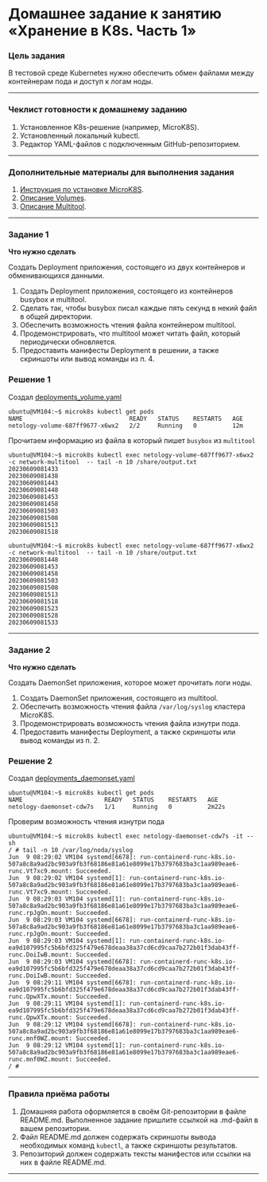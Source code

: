 # Домашнее задание к занятию «Хранение в K8s. Часть 1»

### Цель задания

В тестовой среде Kubernetes нужно обеспечить обмен файлами между контейнерам пода и доступ к логам ноды.

------

### Чеклист готовности к домашнему заданию

1. Установленное K8s-решение (например, MicroK8S).
2. Установленный локальный kubectl.
3. Редактор YAML-файлов с подключенным GitHub-репозиторием.

------

### Дополнительные материалы для выполнения задания

1. [Инструкция по установке MicroK8S](https://microk8s.io/docs/getting-started).
2. [Описание Volumes](https://kubernetes.io/docs/concepts/storage/volumes/).
3. [Описание Multitool](https://github.com/wbitt/Network-MultiTool).

------

### Задание 1 

**Что нужно сделать**

Создать Deployment приложения, состоящего из двух контейнеров и обменивающихся данными.

1. Создать Deployment приложения, состоящего из контейнеров busybox и multitool.
2. Сделать так, чтобы busybox писал каждые пять секунд в некий файл в общей директории.
3. Обеспечить возможность чтения файла контейнером multitool.
4. Продемонстрировать, что multitool может читать файл, который периодически обновляется.
5. Предоставить манифесты Deployment в решении, а также скриншоты или вывод команды из п. 4.

### Решение 1

Создал [deployments_volume.yaml](src/deployments_volume.yaml)

```shell
ubuntu@VM104:~$ microk8s kubectl get pods
NAME                              READY   STATUS    RESTARTS   AGE
netology-volume-687ff9677-x6wx2   2/2     Running   0          12m

```

Прочитаем информацию из файла в который пишет `busybox` из `multitool`

```shell
ubuntu@VM104:~$ microk8s kubectl exec netology-volume-687ff9677-x6wx2 -c network-multitool  -- tail -n 10 /share/output.txt
20230609081433
20230609081438
20230609081443
20230609081448
20230609081453
20230609081458
20230609081503
20230609081508
20230609081513
20230609081518
```
```shell
ubuntu@VM104:~$ microk8s kubectl exec netology-volume-687ff9677-x6wx2 -c network-multitool  -- tail -n 10 /share/output.txt
20230609081448
20230609081453
20230609081458
20230609081503
20230609081508
20230609081513
20230609081518
20230609081523
20230609081528
20230609081533
```



------

### Задание 2

**Что нужно сделать**

Создать DaemonSet приложения, которое может прочитать логи ноды.

1. Создать DaemonSet приложения, состоящего из multitool.
2. Обеспечить возможность чтения файла `/var/log/syslog` кластера MicroK8S.
3. Продемонстрировать возможность чтения файла изнутри пода.
4. Предоставить манифесты Deployment, а также скриншоты или вывод команды из п. 2.

### Решение 2

Создал [deployments_daemonset.yaml](src/deployments_daemonset.yaml)

```shell
ubuntu@VM104:~$ microk8s kubectl get pods
NAME                       READY   STATUS    RESTARTS   AGE
netology-daemonset-cdw7s   1/1     Running   0          2m22s

```

Проверим возможность чтения изнутри пода

```shell
ubuntu@VM104:~$ microk8s kubectl exec netology-daemonset-cdw7s -it -- sh
/ # tail -n 10 /var/log/noda/syslog
Jun  9 08:29:02 VM104 systemd[6678]: run-containerd-runc-k8s.io-507a8c8a9ad2bc903a9fb3f68186e81a61e8099e17b3797683ba3c1aa989eae6-runc.Vt7xc9.mount: Succeeded.
Jun  9 08:29:02 VM104 systemd[1]: run-containerd-runc-k8s.io-507a8c8a9ad2bc903a9fb3f68186e81a61e8099e17b3797683ba3c1aa989eae6-runc.Vt7xc9.mount: Succeeded.
Jun  9 08:29:03 VM104 systemd[1]: run-containerd-runc-k8s.io-507a8c8a9ad2bc903a9fb3f68186e81a61e8099e17b3797683ba3c1aa989eae6-runc.rpJgOn.mount: Succeeded.
Jun  9 08:29:03 VM104 systemd[6678]: run-containerd-runc-k8s.io-507a8c8a9ad2bc903a9fb3f68186e81a61e8099e17b3797683ba3c1aa989eae6-runc.rpJgOn.mount: Succeeded.
Jun  9 08:29:03 VM104 systemd[1]: run-containerd-runc-k8s.io-ea9d107995fc5b6bfd325f479e678deaa38a37cd6cd9caa7b272b01f3dab43ff-runc.DoiIwB.mount: Succeeded.
Jun  9 08:29:03 VM104 systemd[6678]: run-containerd-runc-k8s.io-ea9d107995fc5b6bfd325f479e678deaa38a37cd6cd9caa7b272b01f3dab43ff-runc.DoiIwB.mount: Succeeded.
Jun  9 08:29:11 VM104 systemd[6678]: run-containerd-runc-k8s.io-ea9d107995fc5b6bfd325f479e678deaa38a37cd6cd9caa7b272b01f3dab43ff-runc.QpwXTx.mount: Succeeded.
Jun  9 08:29:11 VM104 systemd[1]: run-containerd-runc-k8s.io-ea9d107995fc5b6bfd325f479e678deaa38a37cd6cd9caa7b272b01f3dab43ff-runc.QpwXTx.mount: Succeeded.
Jun  9 08:29:12 VM104 systemd[6678]: run-containerd-runc-k8s.io-507a8c8a9ad2bc903a9fb3f68186e81a61e8099e17b3797683ba3c1aa989eae6-runc.mnf0WZ.mount: Succeeded.
Jun  9 08:29:12 VM104 systemd[1]: run-containerd-runc-k8s.io-507a8c8a9ad2bc903a9fb3f68186e81a61e8099e17b3797683ba3c1aa989eae6-runc.mnf0WZ.mount: Succeeded.
/ #

```

------

### Правила приёма работы

1. Домашняя работа оформляется в своём Git-репозитории в файле README.md. Выполненное задание пришлите ссылкой на .md-файл в вашем репозитории.
2. Файл README.md должен содержать скриншоты вывода необходимых команд `kubectl`, а также скриншоты результатов.
3. Репозиторий должен содержать тексты манифестов или ссылки на них в файле README.md.

------
